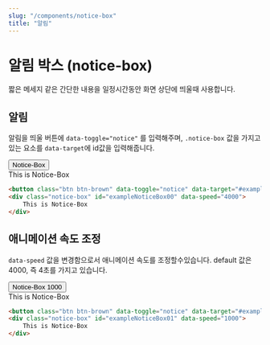 ```yaml
---
slug: "/components/notice-box"
title: "알림"
---
```



# 알림 박스 (notice-box)
짧은 메세지 같은 간단한 내용을 일정시간동안 화면 상단에 띄울때 사용합니다.

## 알림
알림을 띄울 버튼에 `data-toggle="notice"` 를 입력해주며, `.notice-box` 값을 가지고 있는 요소를 `data-target`에 id값을 입력해줍니다.

<div class="card">
<div class="card-body">
<button class="btn btn-brown" data-toggle="notice" data-target="#exampleNoticeBox00">Notice-Box</button>
<div class="notice-box" id="exampleNoticeBox00" data-speed="4000">
	This is Notice-Box
</div>
</div>

```html
<button class="btn btn-brown" data-toggle="notice" data-target="#exampleNoticeBox00">Notice-Box</button>
<div class="notice-box" id="exampleNoticeBox00" data-speed="4000">
	This is Notice-Box
</div>
```
</div>

## 애니메이션 속도 조정
`data-speed` 값을 변경함으로서 애니메이션 속도를 조정할수있습니다.
default 값은 4000, 즉 4초를 가지고 있습니다.

<div class="card">
<div class="card-body">
<button class="btn btn-brown" data-toggle="notice" data-target="#exampleNoticeBox01">Notice-Box 1000</button>
<div class="notice-box" id="exampleNoticeBox01" data-speed="1000">
	This is Notice-Box
</div>
</div>

```html
<button class="btn btn-brown" data-toggle="notice" data-target="#exampleNoticeBox01">Notice-Box 1000</button>
<div class="notice-box" id="exampleNoticeBox01" data-speed="1000">
	This is Notice-Box
</div>
```
</div>